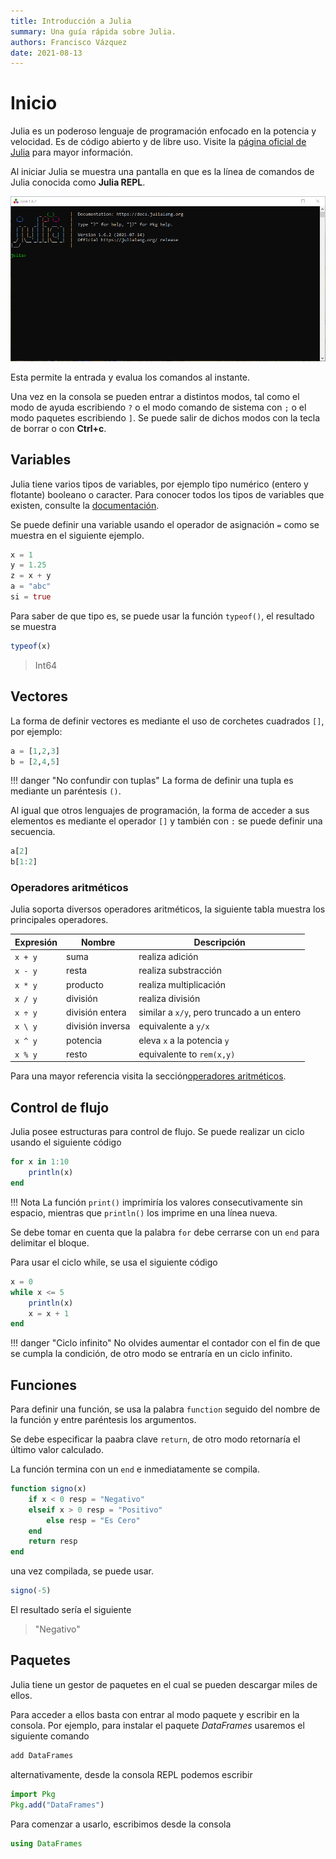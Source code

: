 ```yaml
---
title: Introducción a Julia
summary: Una guía rápida sobre Julia.
authors: Francisco Vázquez
date: 2021-08-13
---
```


# Inicio

Julia es un poderoso lenguaje de programación enfocado en la potencia y velocidad. Es de código abierto y de libre uso. Visite la [página oficial de Julia](https://julialang.org/) para mayor información.

Al iniciar Julia se muestra una pantalla en que es la línea de comandos de Julia conocida como **Julia REPL**.

![consola de Julia](img/consola.png)

Esta permite la entrada y evalua los comandos al instante.

Una vez en la consola se pueden entrar a distintos modos, tal como el modo de ayuda escribiendo `?` o el modo comando de sistema con `;` o el modo paquetes escribiendo `]`. Se puede salir de dichos modos con la tecla de borrar o con **Ctrl+c**.

## Variables

Julia tiene varios tipos de variables, por ejemplo tipo numérico (entero y flotante) booleano o caracter. Para conocer todos los tipos de variables que existen, consulte la [documentación](https://docs.julialang.org/en/v1/manual/integers-and-floating-point-numbers/).

Se puede definir una variable usando el operador de asignación `=` como se muestra en el siguiente ejemplo.

````julia
x = 1
y = 1.25
z = x + y
a = "abc"
si = true
````

Para saber de que tipo es, se puede usar la función `typeof()`, el resultado se muestra

````julia
typeof(x)
````

> Int64

## Vectores

La forma de definir vectores es mediante el uso de corchetes cuadrados `[]`, por ejemplo:

````julia
a = [1,2,3]
b = [2,4,5]
````

!!! danger "No confundir con tuplas"
    La forma de definir una tupla es mediante un paréntesis `()`.

Al igual que otros lenguajes de programación, la forma de acceder a sus elementos es mediante el operador `[]` y también con `:` se puede definir una secuencia.

````julia
a[2]
b[1:2]
````

### Operadores aritméticos

Julia soporta diversos operadores aritméticos, la siguiente tabla muestra los principales operadores.

Expresión|Nombre|Descripción
----|------|------
`x + y`|suma|realiza adición
`x - y`|resta|realiza substracción
`x * y`|producto|realiza multiplicación
`x / y`|división|realiza división
`x ÷ y`|división entera|similar a `x/y`, pero truncado a un entero
`x \ y`|división inversa|equivalente a `y/x`
`x ^ y`|potencia|eleva `x` a la potencia `y`
`x % y`|resto|equivalente to `rem(x,y)`

Para una mayor referencia visita la sección[operadores aritméticos](https://docs.julialang.org/en/v1/manual/mathematical-operations/#Arithmetic-Operators).

## Control de flujo

Julia posee estructuras para control de flujo. Se puede realizar un ciclo usando el siguiente código

````julia
for x in 1:10
    println(x)
end
````

!!! Nota
    La función `print()` imprimiría los valores consecutivamente sin espacio, mientras que `println()` los imprime en una línea nueva.

Se debe tomar en cuenta que la palabra `for` debe cerrarse con un  `end` para delimitar el bloque.

Para usar el ciclo while, se usa el siguiente código

````julia
x = 0
while x <= 5 
    println(x)
    x = x + 1
end
````

!!! danger "Ciclo infinito"
    No olvides aumentar el contador con el fin de que se cumpla la condición, de otro modo se entraría en un ciclo infinito.

## Funciones

Para definir una función, se usa la palabra `function` seguido del nombre de la función y entre paréntesis los argumentos.

Se debe especificar la paabra clave `return`, de otro modo retornaría el último valor calculado.

La función termina con un `end` e inmediatamente se compila.

````julia
function signo(x)
    if x < 0 resp = "Negativo"
    elseif x > 0 resp = "Positivo"
        else resp = "Es Cero"
    end
    return resp
end
````

una vez compilada, se puede usar.

````julia
signo(-5)
````

El resultado sería el siguiente

> "Negativo"

## Paquetes

Julia tiene un gestor de paquetes en el cual se pueden descargar miles de ellos.

Para acceder a ellos basta con entrar al modo paquete y escribir en la consola. Por ejemplo, para instalar el paquete _DataFrames_ usaremos el siguiente comando

````julia
add DataFrames
````

alternativamente, desde la consola REPL podemos escribir

````julia
import Pkg
Pkg.add("DataFrames")
````

Para comenzar a usarlo, escribimos desde la consola

````julia
using DataFrames
````
